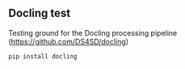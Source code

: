 ## Docling test
Testing ground for the Docling processing pipeline (https://github.com/DS4SD/docling)

```
pip install docling
```

